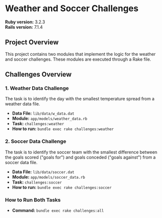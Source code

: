 # Weather and Soccer Challenges

**Ruby version:** 3.2.3  
**Rails version:** 7.1.4

## Project Overview

This project contains two modules that implement the logic for the weather and soccer challenges. These modules are executed through a Rake file.

## Challenges Overview

### 1. Weather Data Challenge
The task is to identify the day with the smallest temperature spread from a weather data file.

- **Data File:** `lib/data/w_data.dat`
- **Module:** `app/models/weather_data.rb`
- **Task:** `challenges:weather`
- **How to run:** `bundle exec rake challenges:weather`

### 2. Soccer Data Challenge
The task is to identify the soccer team with the smallest difference between the goals scored ("goals for") and goals conceded ("goals against") from a soccer data file.

- **Data File:** `lib/data/soccer.dat`
- **Module:** `app/models/soccer_data.rb`
- **Task:** `challenges:soccer`
- **How to run:** `bundle exec rake challenges:soccer`

### How to Run Both Tasks
- **Command:** `bundle exec rake challenges:all`
